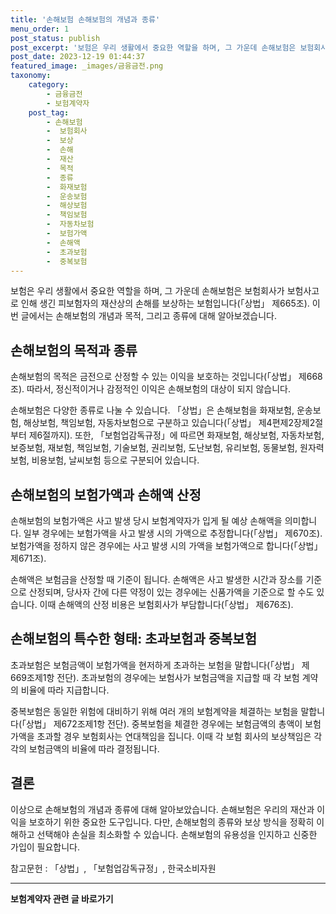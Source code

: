 ```yaml
---
title: '손해보험 손해보험의 개념과 종류'
menu_order: 1
post_status: publish
post_excerpt: '보험은 우리 생활에서 중요한 역할을 하며, 그 가운데 손해보험은 보험회사가 보험사고로 인해 생긴 피보험자의 재산상의 손해를 보상하는 보험입니다  상법  제665조 . 이번 글에서는 손해보험의 개념과 목적, 그리고 종류에 대해 알아보겠습니다.'
post_date: 2023-12-19 01:44:37
featured_image: _images/금융금전.png
taxonomy:
    category:
        - 금융금전
        - 보험계약자
    post_tag:
        - 손해보험
        -  보험회사
        -  보상
        -  손해
        -  재산
        -  목적
        -  종류
        -  화재보험
        -  운송보험
        -  해상보험
        -  책임보험
        -  자동차보험
        -  보험가액
        -  손해액
        -  초과보험
        -  중복보험
---
```



보험은 우리 생활에서 중요한 역할을 하며, 그 가운데 손해보험은 보험회사가 보험사고로 인해 생긴 피보험자의 재산상의 손해를 보상하는 보험입니다(「상법」 제665조). 이번 글에서는 손해보험의 개념과 목적, 그리고 종류에 대해 알아보겠습니다.

## 손해보험의 목적과 종류

손해보험의 목적은 금전으로 산정할 수 있는 이익을 보호하는 것입니다(「상법」 제668조). 따라서, 정신적이거나 감정적인 이익은 손해보험의 대상이 되지 않습니다. 

손해보험은 다양한 종류로 나눌 수 있습니다. 「상법」은 손해보험을 화재보험, 운송보험, 해상보험, 책임보험, 자동차보험으로 구분하고 있습니다(「상법」 제4편제2장제2절부터 제6절까지). 또한, 「보험업감독규정」에 따르면 화재보험, 해상보험, 자동차보험, 보증보험, 재보험, 책임보험, 기술보험, 권리보험, 도난보험, 유리보험, 동물보험, 원자력보험, 비용보험, 날씨보험 등으로 구분되어 있습니다.

## 손해보험의 보험가액과 손해액 산정

손해보험의 보험가액은 사고 발생 당시 보험계약자가 입게 될 예상 손해액을 의미합니다. 일부 경우에는 보험가액을 사고 발생 시의 가액으로 추정합니다(「상법」 제670조). 보험가액을 정하지 않은 경우에는 사고 발생 시의 가액을 보험가액으로 합니다(「상법」 제671조).

손해액은 보험금을 산정할 때 기준이 됩니다. 손해액은 사고 발생한 시간과 장소를 기준으로 산정되며, 당사자 간에 다른 약정이 있는 경우에는 신품가액을 기준으로 할 수도 있습니다. 이때 손해액의 산정 비용은 보험회사가 부담합니다(「상법」 제676조).

## 손해보험의 특수한 형태: 초과보험과 중복보험

초과보험은 보험금액이 보험가액을 현저하게 초과하는 보험을 말합니다(「상법」 제669조제1항 전단). 초과보험의 경우에는 보험사가 보험금액을 지급할 때 각 보험 계약의 비율에 따라 지급합니다.

중복보험은 동일한 위험에 대비하기 위해 여러 개의 보험계약을 체결하는 보험을 말합니다(「상법」 제672조제1항 전단). 중복보험을 체결한 경우에는 보험금액의 총액이 보험가액을 초과할 경우 보험회사는 연대책임을 집니다. 이때 각 보험 회사의 보상책임은 각각의 보험금액의 비율에 따라 결정됩니다.

## 결론

이상으로 손해보험의 개념과 종류에 대해 알아보았습니다. 손해보험은 우리의 재산과 이익을 보호하기 위한 중요한 도구입니다. 다만, 손해보험의 종류와 보상 방식을 정확히 이해하고 선택해야 손실을 최소화할 수 있습니다. 손해보험의 유용성을 인지하고 신중한 가입이 필요합니다.

참고문헌 : 「상법」, 「보험업감독규정」, 한국소비자원
<!-- wp:separator -->
<hr class="wp-block-separator has-alpha-channel-opacity"/>
<!-- /wp:separator -->

<!-- wp:group {"backgroundColor":"base","layout":{"type":"constrained"}} -->
<div class="wp-block-group has-base-background-color has-background"><!-- wp:paragraph {"align":"center","fontSize":"medium"} -->
<p class="has-text-align-center has-large-font-size"><strong>보험계약자 관련 글 바로가기</strong></p>
<!-- /wp:paragraph -->


<!-- wp:latest-posts
{"categories":[{"id":13963,"count":19,"description":"","link":"https://uknowlaw.com/category/%eb%b3%b4%ed%97%98%ea%b3%84%ec%95%bd%ec%9e%90/","name":"보험계약자","slug":"보험계약자","taxonomy":"category","parent":0,"meta":[],"_links":{"self":[{"href":"https://uknowlaw.com/wp-json/wp/v2/categories/13963"}],"collection":[{"href":"https://uknowlaw.com/wp-json/wp/v2/categories"}],"about":[{"href":"https://uknowlaw.com/wp-json/wp/v2/taxonomies/category"}],"wp:post_type":[{"href":"https://uknowlaw.com/wp-json/wp/v2/posts?categories=13963"}],"curies":[{"name":"wp","href":"https://api.w.org/{rel}","templated":true}]}}],"postsToShow":100,"excerptLength":28,"postLayout":"grid","columns":2,"featuredImageAlign":"left","featuredImageSizeSlug":"large","fontSize":"small"} /--></div>
<!-- /wp:group -->